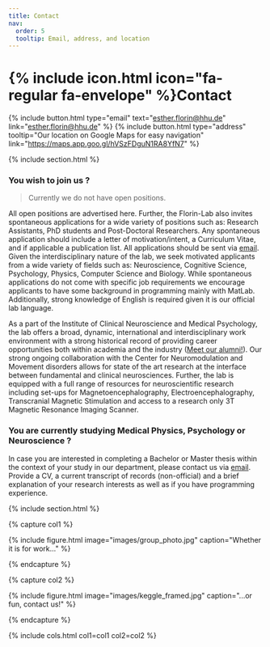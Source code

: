 ```yaml
---
title: Contact
nav:
  order: 5
  tooltip: Email, address, and location
---
```


# {% include icon.html icon="fa-regular fa-envelope" %}Contact

{%
  include button.html
  type="email"
  text="esther.florin@hhu.de"
  link="esther.florin@hhu.de"
%}
{%
  include button.html
  type="address"
  tooltip="Our location on Google Maps for easy navigation"
  link="https://maps.app.goo.gl/hVSzFDguN1RA8YfN7"
%}

{% include section.html %}

### You wish to join us ?
> Currently we do not have open positions.

All open positions are advertised here. Further, the Florin-Lab also invites spontaneous applications for a wide variety of positions such as: Research Assistants, PhD students and Post-Doctoral Researchers. Any spontaneous application should include a letter of motivation/intent, a Curriculum Vitae, and if applicable a publication list. All applications should be sent via [email](esther.florin@hhu.de). Given the interdisciplinary nature of the lab, we seek motivated applicants from a wide variety of fields such as: Neuroscience, Cognitive Science, Psychology, Physics, Computer Science and Biology. While spontaneous applications do not come with specific job requirements we encourage applicants to have some background in programming mainly with MatLab. Additionally, strong knowledge of English is required given it is our official lab language.

As a part of the Institute of Clinical Neuroscience and Medical Psychology, the lab offers a broad, dynamic, international and interdisciplinary work environment with a strong historical record of providing career opportunities both within academia and the industry ([Meet our alumni!](/team/#-alumni)).
Our strong ongoing collaboration with the Center for Neuromodulation and Movement disorders allows for state of the art research at the interface between fundamental and clinical neurosciences. Further, the lab is equipped with a full range of resources for neuroscientific research including set-ups for Magnetoencephalography, Electroencephalography, Transcranial Magnetic Stimulation and access to a research only 3T Magnetic Resonance Imaging Scanner.
 
### You are currently studying Medical Physics, Psychology or Neuroscience ?
In case you are interested in completing a Bachelor or Master thesis within the context of your study in our department, please contact us via [email](esther.florin@hhu.de). Provide a CV, a current transcript of records (non-official) and a brief explanation of your research interests as well as if you have programming experience.

{% include section.html %}

{% capture col1 %}

{%
  include figure.html
  image="images/group_photo.jpg"
  caption="Whether it is for work..."
%}

{% endcapture %}

{% capture col2 %}

{%
  include figure.html
  image="images/keggle_framed.jpg"
  caption="...or fun, contact us!"
%}

{% endcapture %}

{% include cols.html col1=col1 col2=col2 %}

